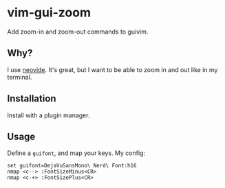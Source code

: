 # vim-gui-zoom

Add zoom-in and zoom-out commands to guivim.


## Why?

I use [neovide](https://github.com/Kethku/neovide). It's great, but I want to
be able to zoom in and out like in my terminal.


## Installation

Install with a plugin manager.


## Usage

Define a `guifont`, and map your keys. My config:

```vim
set guifont=DejaVuSansMono\ Nerd\ Font:h16
nmap <c--> :FontSizeMinus<CR>
nmap <c-+> :FontSizePlus<CR>
```
